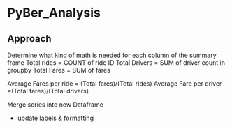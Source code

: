 # PyBer_Analysis

## Approach


Determine what kind of math is needed for each column of the summary frame
Total rides = COUNT of ride ID
Total Drivers = SUM of driver count in groupby
Total Fares = SUM of fares

Average Fares per ride = (Total fares)/(Total rides)
Average Fare per driver =(Total fares)/(Total drivers)

Merge series into new Dataframe
- update labels & formatting